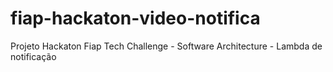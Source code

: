 # fiap-hackaton-video-notifica
Projeto Hackaton Fiap Tech Challenge - Software Architecture - Lambda de notificação
